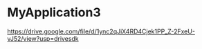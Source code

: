 # MyApplication3
https://drive.google.com/file/d/1ync2qJiX4RD4Cjek1PP_Z-2FxeU-vJ52/view?usp=drivesdk
